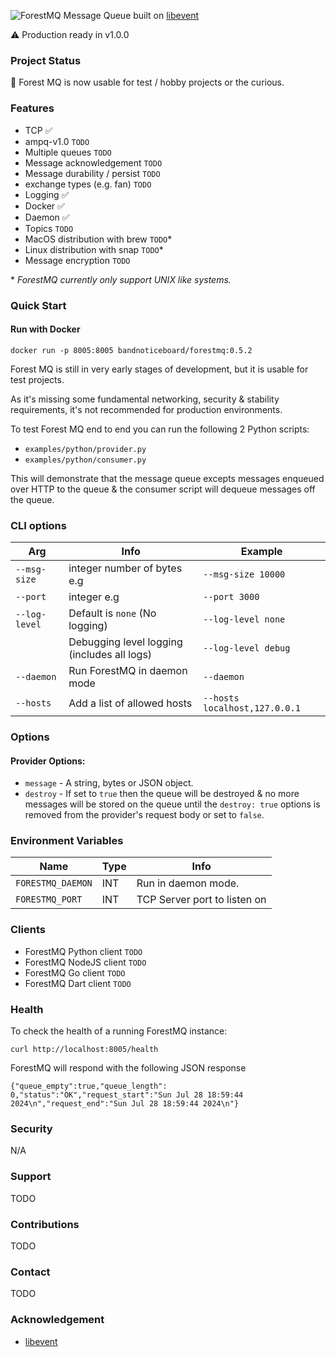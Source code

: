 ![ForestMQ](assets/fmq_logo.png?raw=true "ForestMQ")
Message Queue built on [libevent](https://libevent.org/)

⚠️ Production ready in v1.0.0

### Project Status
🎉 Forest MQ is now usable for test / hobby projects or the curious.

### Features
- TCP ✅
- ampq-v1.0 `TODO`
- Multiple queues `TODO`
- Message acknowledgement `TODO`
- Message durability / persist `TODO`
- exchange types (e.g. fan) `TODO`
- Logging ✅
- Docker ✅
- Daemon ✅
- Topics `TODO`
- MacOS distribution with brew `TODO`*
- Linux distribution with snap `TODO`*
- Message encryption `TODO`

\* *ForestMQ currently only support UNIX like systems.*
### Quick Start
#### Run with Docker
```
docker run -p 8005:8005 bandnoticeboard/forestmq:0.5.2
```

Forest MQ is still in very early stages of development, but
it is usable for test projects. 

As it's missing some fundamental networking, security & stability requirements,
it's not recommended for production environments.

To test Forest MQ end to end you can run the following 2 Python scripts:

- `examples/python/provider.py`
- `examples/python/consumer.py`

This will demonstrate that the message queue excepts messages 
enqueued over HTTP to the queue & the consumer script will
dequeue messages off the queue.


### CLI options
| Arg           | Info                                        | Example             |
|---------------|---------------------------------------------|---------------------|
| `--msg-size`  | integer number of bytes e.g                 | `--msg-size 10000`  |
| `--port`      | integer e.g                                 | `--port 3000`       |
| `--log-level` | Default is `none` (No logging)              | `--log-level none`  |    
|               | Debugging level logging (includes all logs) | `--log-level debug` |
| `--daemon`    | Run ForestMQ in daemon mode                 | `--daemon`          |
| `--hosts`     | Add a list of allowed hosts                 | `--hosts localhost,127.0.0.1` |
### Options
#### Provider Options:
- `message` - A string, bytes or JSON object.
- `destroy` - If set to `true` then the queue will be destroyed & no more messages
will be stored on the queue until the `destroy: true` options is removed from the provider's
request body or set to `false`.

### Environment Variables
| Name              | Type | Info                         |
|-------------------|------|------------------------------|
| `FORESTMQ_DAEMON` | INT  | Run in daemon mode.          |
| `FORESTMQ_PORT`   | INT  | TCP Server port to listen on |

### Clients
- ForestMQ Python client `TODO`
- ForestMQ NodeJS client `TODO`
- ForestMQ Go client `TODO`
- ForestMQ Dart client `TODO`

### Health
To check the health of a running ForestMQ instance:
```
curl http://localhost:8005/health
```
ForestMQ will respond with the following JSON response
```
{"queue_empty":true,"queue_length": 0,"status":"OK","request_start":"Sun Jul 28 18:59:44 2024\n","request_end":"Sun Jul 28 18:59:44 2024\n"}
```

### Security
N/A
    

### Support
TODO

### Contributions
TODO

### Contact
TODO

### Acknowledgement
- [libevent](https://libevent.org/)
